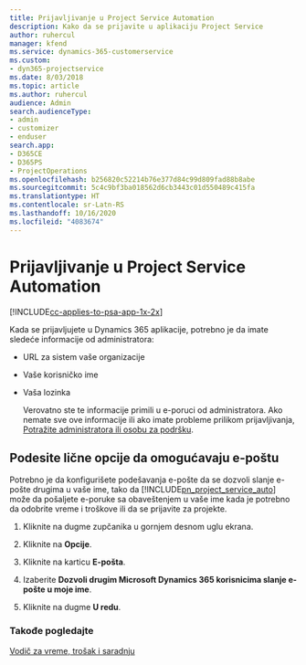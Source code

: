```yaml
---
title: Prijavljivanje u Project Service Automation
description: Kako da se prijavite u aplikaciju Project Service
author: ruhercul
manager: kfend
ms.service: dynamics-365-customerservice
ms.custom:
- dyn365-projectservice
ms.date: 8/03/2018
ms.topic: article
ms.author: ruhercul
audience: Admin
search.audienceType:
- admin
- customizer
- enduser
search.app:
- D365CE
- D365PS
- ProjectOperations
ms.openlocfilehash: b256820c52214b76e377d84c99d809fad88b8abe
ms.sourcegitcommit: 5c4c9bf3ba018562d6cb3443c01d550489c415fa
ms.translationtype: HT
ms.contentlocale: sr-Latn-RS
ms.lasthandoff: 10/16/2020
ms.locfileid: "4083674"
---
```

# <a name="sign-in-to-project-service-automation"></a>Prijavljivanje u Project Service Automation

[!INCLUDE[cc-applies-to-psa-app-1x-2x](../includes/cc-applies-to-psa-app-1x-2x.md)]

Kada se prijavljujete u Dynamics 365 aplikacije, potrebno je da imate sledeće informacije od administratora:  
  
- URL za sistem vaše organizacije  
  
- Vaše korisničko ime  
  
- Vaša lozinka  
  
  Verovatno ste te informacije primili u e-poruci od administratora. Ako nemate sve ove informacije ili ako imate probleme prilikom prijavljivanja, [Potražite administratora ili osobu za podršku](https://docs.microsoft.com/dynamics365/customerengagement/on-premises/basics/find-administrator-support).  
  
## <a name="set-your-personal-options-to-allow-email"></a>Podesite lične opcije da omogućavaju e-poštu  
 Potrebno je da konfigurišete podešavanja e-pošte da se dozvoli slanje e-pošte drugima u vaše ime, tako da [!INCLUDE[pn_project_service_auto](../includes/pn-project-service-auto.md)] može da pošaljete e-poruke sa obaveštenjem u vaše ime kada je potrebno da odobrite vreme i troškove ili da se prijavite za projekte.  
  
1.  Kliknite na dugme zupčanika u gornjem desnom uglu ekrana.  
  
2.  Kliknite na **Opcije**.  
  
3.  Kliknite na karticu **E-pošta**.  
  
4.  Izaberite **Dozvoli drugim Microsoft Dynamics 365 korisnicima slanje e-pošte u moje ime**.  
  
5.  Kliknite na dugme **U redu**.  
  
### <a name="see-also"></a>Takođe pogledajte  
 [Vodič za vreme, trošak i saradnju](../psa/time-expense-collaboration-guide.md)
